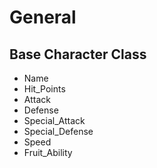 # General
## Base Character Class
* Name
* Hit_Points
* Attack
* Defense
* Special_Attack
* Special_Defense
* Speed
* Fruit_Ability